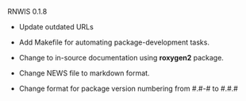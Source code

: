 RNWIS 0.1.8

- Update outdated URLs

- Add Makefile for automating package-development tasks.

- Change to in-source documentation using **roxygen2** package.

- Change NEWS file to markdown format.

- Change format for package version numbering from #.#-# to #.#.#

